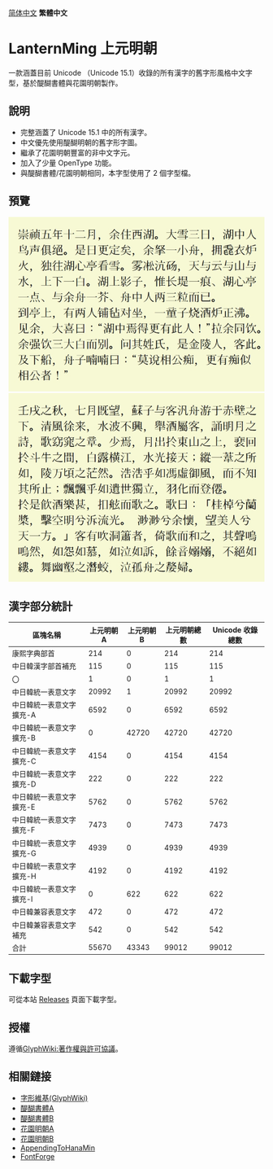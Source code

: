 [简体中文](../../#LanternMing-上元明朝) **繁體中文**
# LanternMing 上元明朝
一款涵蓋目前 Unicode （Unicode 15.1）收錄的所有漢字的舊字形風格中文字型，基於醍醐書體與花園明朝製作。

## 說明
* 完整涵蓋了 Unicode 15.1 中的所有漢字。
* 中文優先使用醍醐明朝的舊字形字圖。
* 繼承了花園明朝豐富的非中文字元。
* 加入了少量 OpenType 功能。
* 與醍醐書體/花園明朝相同，本字型使用了 2 個字型檔。

## 預覽
![image](./pictures/hn001.jpg)  
![image](./pictures/hn002.jpg)  

## 漢字部分統計
 | 區塊名稱 | 上元明朝A | 上元明朝B | 上元明朝總數 | Unicode 收錄總數 |
 | ---- | ---- | ---- | ---- | ---- |
 | 康熙字典部首 | 214 | 0 | 214 | 214 |
 | 中日韓漢字部首補充 | 115 | 0 | 115 | 115 |
 | 〇 | 1 | 0 | 1 | 1 |
 | 中日韓統一表意文字 | 20992 | 1 | 20992 | 20992 |
 | 中日韓統一表意文字擴充-A | 6592 | 0 | 6592 | 6592 |
 | 中日韓統一表意文字擴充-B | 0 | 42720 | 42720 | 42720 |
 | 中日韓統一表意文字擴充-C | 4154 | 0 | 4154 | 4154 |
 | 中日韓統一表意文字擴充-D | 222 | 0 | 222 | 222 |
 | 中日韓統一表意文字擴充-E | 5762 | 0 | 5762 | 5762 |
 | 中日韓統一表意文字擴充-F | 7473 | 0 | 7473 | 7473 |
 | 中日韓統一表意文字擴充-G | 4939 | 0 | 4939 | 4939 |
 | 中日韓統一表意文字擴充-H | 4192 | 0 | 4192 | 4192 |
 | 中日韓統一表意文字擴充-I | 0 | 622 | 622 | 622 |
 | 中日韓兼容表意文字 | 472 | 0 | 472 | 472 |
 | 中日韓兼容表意文字補充 | 542 | 0 | 542 | 542 |
 | 合計 | 55670 | 43343 | 99012 | 99012 |

## 下載字型
可從本站 [Releases](../../releases) 頁面下載字型。

## 授權
遵循[GlyphWiki:著作權與許可協議](http://zht.glyphwiki.org/wiki/GlyphWiki:著作權與許可協議)。

## 相關鏈接
* [字形維基(GlyphWiki)](https://glyphwiki.org/)
* [醍醐書體A](https://glyphwiki.org/wiki/Group:nobu_醍醐書體A)
* [醍醐書體B](https://glyphwiki.org/wiki/Group:nobu_醍醐書體B)
* [花園明朝A](https://glyphwiki.org/wiki/Group:kamichi_hma)
* [花園明朝B](https://glyphwiki.org/wiki/Group:kamichi_hmb)
* [AppendingToHanaMin](https://glyphwiki.org/wiki/Group:cutra_AppendingToHanaMin)
* [FontForge](https://github.com/fontforge/fontforge)
